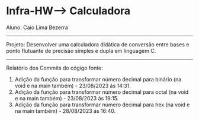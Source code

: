 # Infra-HW--> Calculadora

Aluno: Caio Lima Bezerra 

----------------------------------------------------------

Projeto: 
Desenvolver uma calculadora didática de conversão entre bases e ponto flutuante de precisão simples e dupla em linguagem C.

----------------------------------------------------------

Relatório dos Commits do cógigo fonte: 
1. Adição da função para transformar número decimal para binário (na void e na main também) - 23/08/2023 ás 14:31.
2. Adição da função para transformar número decimal para octal (na void e na main também) - 23/08/2023 ás 19:15.
3. Adição da função para transformar número decimal para hex (na void e na main também) - 28/08/2023 ás 16:40.

